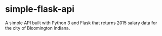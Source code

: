 # simple-flask-api

A simple API built with Python 3 and Flask that returns 2015 salary data for the city of Bloomington Indiana.
